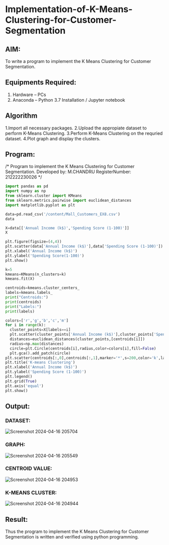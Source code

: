 # Implementation-of-K-Means-Clustering-for-Customer-Segmentation

## AIM:
To write a program to implement the K Means Clustering for Customer Segmentation.

## Equipments Required:
1. Hardware – PCs
2. Anaconda – Python 3.7 Installation / Jupyter notebook

## Algorithm
1.Import all necessary packages.
2.Upload the appropiate dataset to perform K-Means Clustering.
3.Perform K-Means Clustering on the requried dataset.
4.Plot graph and display the clusters.

## Program:

/*
Program to implement the K Means Clustering for Customer Segmentation.
Developed by: M.CHANDRU
RegisterNumber:  212222230026
*/
```python
import pandas as pd
import numpy as np
from sklearn.cluster import KMeans
from sklearn.metrics.pairwise import euclidean_distances
import matplotlib.pyplot as plt
```
```python
data=pd.read_csv('/content/Mall_Customers_EX8.csv')
data
```
```python
X=data[['Annual Income (k$)','Spending Score (1-100)']]
X
```
```python
plt.figure(figsize=(4,4))
plt.scatter(data['Annual Income (k$)'],data['Spending Score (1-100)'])
plt.xlabel('Annual Income (k$)')
plt.ylabel('Spending Score(1-100)')
plt.show()
```
```python
k=5
kmeans=KMeans(n_clusters=k)
kmeans.fit(X)
```
```python
centroids=kmeans.cluster_centers_
labels=kmeans.labels_
print("Centroids:")
print(centroids)
print("Labels:")
print(labels)
```
```python
colors=['r','g','b','c','m']
for i in range(k):
  cluster_points=X[labels==i]
  plt.scatter(cluster_points['Annual Income (k$)'],cluster_points['Spending Score (1-100)'],color=colors[i],label=f'Cluster{i+1}')
  distances=euclidean_distances(cluster_points,[centroids[i]])
  radius=np.max(distances)
  circle=plt.Circle(centroids[i],radius,color=colors[i],fill=False)
  plt.gca().add_patch(circle)
plt.scatter(centroids[:,0],centroids[:,1],marker='*',s=200,color='k',label='Centroids')
plt.title('K-means Clustering')
plt.xlabel('Annual Income (k$)')
plt.ylabel('Spending Score (1-100)')
plt.legend()
plt.grid(True)
plt.axis('equal')
plt.show()
```

## Output:
### DATASET:
![Screenshot 2024-04-16 205704](https://github.com/chandrumathiyazhagan/Implementation-of-K-Means-Clustering-for-Customer-Segmentation/assets/119393023/283e7366-6c48-4675-9d25-6090d9b9410e)
### GRAPH:
![Screenshot 2024-04-16 205549](https://github.com/chandrumathiyazhagan/Implementation-of-K-Means-Clustering-for-Customer-Segmentation/assets/119393023/ca2882d2-2325-4edb-bab7-7e910238e7b7)
### CENTROID VALUE:
![Screenshot 2024-04-16 204953](https://github.com/chandrumathiyazhagan/Implementation-of-K-Means-Clustering-for-Customer-Segmentation/assets/119393023/0d1c7485-eb52-42b3-ae02-ccc84406f8a4)
### K-MEANS CLUSTER:
![Screenshot 2024-04-16 204944](https://github.com/chandrumathiyazhagan/Implementation-of-K-Means-Clustering-for-Customer-Segmentation/assets/119393023/aba371be-8e70-4794-a614-64647d7fa302)


## Result:
Thus the program to implement the K Means Clustering for Customer Segmentation is written and verified using python programming.
